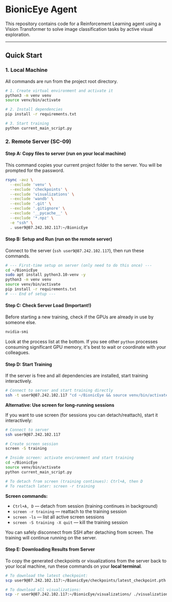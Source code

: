 # BionicEye Agent

This repository contains code for a Reinforcement Learning agent using a Vision Transformer to solve image classification tasks by active visual exploration.

---

## Quick Start

### 1. Local Machine

All commands are run from the project root directory.

```bash
# 1. Create virtual environment and activate it
python3 -m venv venv
source venv/bin/activate

# 2. Install dependencies
pip install -r requirements.txt

# 3. Start training
python current_main_script.py
```

### 2. Remote Server (SC-09)

#### Step A: Copy files to server (run on your local machine)

This command copies your current project folder to the server. You will be prompted for the password.

```bash
rsync -avz \
  --exclude 'venv' \
  --exclude 'checkpoints' \
  --exclude 'visualizations' \
  --exclude 'wandb' \
  --exclude '.git' \
  --exclude '.gitignore' \
  --exclude '__pycache__' \
  --exclude '*.npz' \
  -e "ssh" \
  . user9@87.242.102.117:~/BionicEye
```

#### Step B: Setup and Run (run on the remote server)

Connect to the server (`ssh user9@87.242.102.117`), then run these commands.

```bash
# --- First-time setup on server (only need to do this once) ---
cd ~/BionicEye
sudo apt install python3.10-venv -y
python3 -m venv venv
source venv/bin/activate
pip install -r requirements.txt
# --- End of setup ---
```

#### Step C: Check Server Load (Important!)

Before starting a new training, check if the GPUs are already in use by someone else.

```bash
nvidia-smi
```
Look at the process list at the bottom. If you see other `python` processes consuming significant GPU memory, it's best to wait or coordinate with your colleagues.

#### Step D: Start Training

If the server is free and all dependencies are installed, start training interactively.

```bash
# Connect to server and start training directly
ssh -t user9@87.242.102.117 "cd ~/BionicEye && source venv/bin/activate && python current_main_script.py"
```

**Alternative: Use screen for long-running sessions**

If you want to use screen (for sessions you can detach/reattach), start it interactively:

```bash
# Connect to server
ssh user9@87.242.102.117

# Create screen session
screen -S training

# Inside screen: activate environment and start training
cd ~/BionicEye
source venv/bin/activate
python current_main_script.py

# To detach from screen (training continues): Ctrl+A, then D
# To reattach later: screen -r training
```

**Screen commands:**
- `Ctrl+A, D` — detach from session (training continues in background)
- `screen -r training` — reattach to the training session
- `screen -ls` — list all active screen sessions
- `screen -S training -X quit` — kill the training session

You can safely disconnect from SSH after detaching from screen. The training will continue running on the server.

#### Step E: Downloading Results from Server

To copy the generated checkpoints or visualizations from the server back to your local machine, run these commands on your **local terminal**.

```bash
# To download the latest checkpoint:
scp user9@87.242.102.117:~/BionicEye/checkpoints/latest_checkpoint.pth ./checkpoints/

# To download all visualizations:
scp -r user9@87.242.102.117:~/BionicEye/visualizations/ ./visualizations/
```
